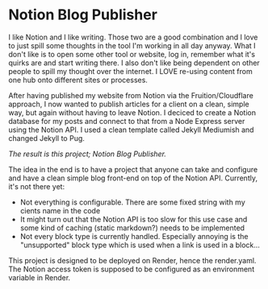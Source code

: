# Notion Blog Publisher


I like Notion and I like writing. Those two are a good combination and I love to just spill some thoughts in the tool I'm working in all day anyway. What I don't like is to open some other tool or website, log in, remember what it's quirks are and start writing there. I also don't like being dependent on other people to spill my thought over the internet. I LOVE re-using content from one hub onto different sites or processes.

After having published my website from Notion via the Fruition/Cloudflare approach, I now wanted to publish articles for a client on a clean, simple way, but again without having to leave Notion. I deciced to create a Notion database for my posts and connect to that from a Node Express server using the Notion API. I used a clean template called Jekyll Mediumish and changed Jekyll to Pug.

*The result is this project; Notion Blog Publisher.*

The idea in the end is to have a project that anyone can take and configure and have a clean  simple blog front-end on top of the Notion API. Currently, it's not there yet:
- Not everything is configurable. There are some fixed string with my cients name in the code
- It might turn out that the Notion API is too slow for this use case and some kind of caching (static markdown?) needs to be implemented
- Not every block type is currently handled. Especially annoying is the "unsupported" block type which is used when a link is used in a block...


This project is designed to be deployed on Render, hence the render.yaml. The Notion access token is supposed to be configured as an environment variable in Render.